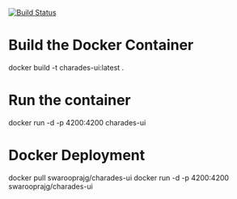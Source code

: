 [![Build Status][1]][2]

# Build the Docker Container
docker build -t charades-ui:latest .

# Run the container
docker run -d -p 4200:4200 charades-ui

# Docker Deployment
docker pull swarooprajg/charades-ui
docker run -d -p 4200:4200 swarooprajg/charades-ui

[1]: https://secure.travis-ci.org/SwaroopG/charades-ui.png
[2]: http://www.travis-ci.org/SwaroopG/charades-ui
